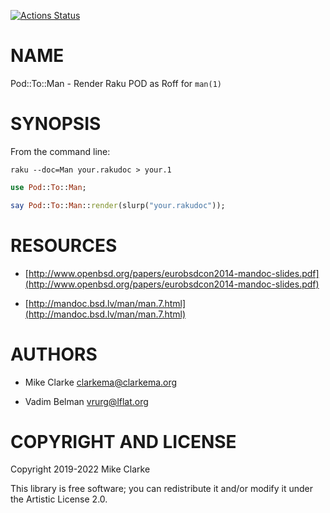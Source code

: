 [![Actions Status](https://github.com/raku-community-modules/Pod-To-Man/actions/workflows/test.yml/badge.svg)](https://github.com/raku-community-modules/Pod-To-Man/actions)

NAME
====

Pod::To::Man - Render Raku POD as Roff for `man(1)`

SYNOPSIS
========

From the command line:

    raku --doc=Man your.rakudoc > your.1

```raku
use Pod::To::Man;

say Pod::To::Man::render(slurp("your.rakudoc"));
```

RESOURCES
=========

  * [http://www.openbsd.org/papers/eurobsdcon2014-mandoc-slides.pdf](http://www.openbsd.org/papers/eurobsdcon2014-mandoc-slides.pdf)

  * [http://mandoc.bsd.lv/man/man.7.html](http://mandoc.bsd.lv/man/man.7.html)

AUTHORS
=======

  * Mike Clarke <clarkema@clarkema.org>

  * Vadim Belman <vrurg@lflat.org>

COPYRIGHT AND LICENSE
=====================

Copyright 2019-2022 Mike Clarke

This library is free software; you can redistribute it and/or modify it under the Artistic License 2.0.

